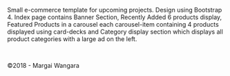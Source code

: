 <p>Small e-commerce template for upcoming projects. Design using Bootstrap 4. Index page contains Banner Section, Recently Added 6 products display, Featured Products in a carousel each carousel-item containing 4 products displayed using card-decks and Category display section which displays all product categories with a large ad on the left.</p><br>

<p>&copy;2018 - Margai Wangara</p>
